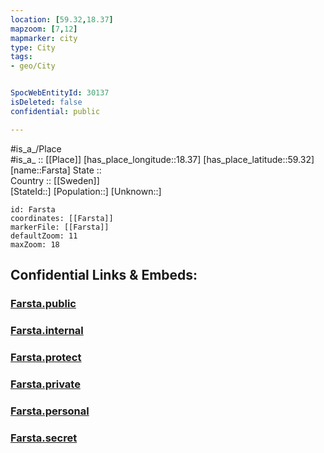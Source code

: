 ```yaml
---
location: [59.32,18.37] 
mapzoom: [7,12] 
mapmarker: city 
type: City
tags:
- geo/City


SpocWebEntityId: 30137
isDeleted: false
confidential: public

---
```

#is_a_/Place  
#is_a_ :: [[Place]] 
[has_place_longitude::18.37] 
[has_place_latitude::59.32] 
[name::Farsta] 
State ::  
Country :: [[Sweden]]  
[StateId::] 
[Population::] 
[Unknown::] 


```leaflet
id: Farsta
coordinates: [[Farsta]] 
markerFile: [[Farsta]] 
defaultZoom: 11 
maxZoom: 18
```


## Confidential Links & Embeds: 

### [Farsta.public](/_public/\Earth\Continent\Europe\Europe~North\Sweden\Provinces~Sweden\Stockholm,Province\CityFarsta.public.md) 

### [Farsta.internal](/_internal/\Earth\Continent\Europe\Europe~North\Sweden\Provinces~Sweden\Stockholm,Province\CityFarsta.internal.md) 

### [Farsta.protect](/_protect/\Earth\Continent\Europe\Europe~North\Sweden\Provinces~Sweden\Stockholm,Province\CityFarsta.protect.md) 

### [Farsta.private](/_private/\Earth\Continent\Europe\Europe~North\Sweden\Provinces~Sweden\Stockholm,Province\CityFarsta.private.md) 

### [Farsta.personal](/_personal/\Earth\Continent\Europe\Europe~North\Sweden\Provinces~Sweden\Stockholm,Province\CityFarsta.personal.md) 

### [Farsta.secret](/_secret/\Earth\Continent\Europe\Europe~North\Sweden\Provinces~Sweden\Stockholm,Province\CityFarsta.secret.md)

